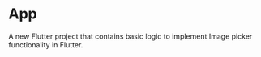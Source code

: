 # App

A new Flutter project that contains basic logic to implement Image picker functionality in Flutter.


